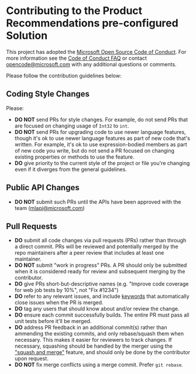 Contributing to the Product Recommendations pre-configured Solution
======================

This project has adopted the [Microsoft Open Source Code of Conduct](https://opensource.microsoft.com/codeofconduct/). For more information see the [Code of Conduct FAQ](https://opensource.microsoft.com/codeofconduct/faq/) or contact [opencode@microsoft.com](mailto:opencode@microsoft.com) with any additional questions or comments.

Please follow the contribution guidelines below:

Coding Style Changes
--------------------
Please:
* **DO NOT** send PRs for style changes. For example, do not send PRs that are focused on changing usage of ```Int32``` to ```int```.
* **DO NOT** send PRs for upgrading code to use newer language features, though it's ok to use newer language features as part of new code that's written.  For example, it's ok to use expression-bodied members as part of new code you write, but do not send a PR focused on changing existing properties or methods to use the feature.
* **DO** give priority to the current style of the project or file you're changing even if it diverges from the general guidelines.

Public API Changes
-----------
* **DO NOT** submit such PRs until the APIs have been approved with the team (mlapi@microsoft.com)

Pull Requests
-------------

* **DO** submit all code changes via pull requests (PRs) rather than through a direct commit. PRs will be reviewed and potentially merged by the repo maintainers after a peer review that includes at least one maintainer.
* **DO NOT** submit "work in progress" PRs.  A PR should only be submitted when it is considered ready for review and subsequent merging by the contributor.
* **DO** give PRs short-but-descriptive names (e.g. "Improve code coverage for web job tests by 10%", not "Fix #1234")
* **DO** refer to any relevant issues, and include [keywords](https://help.github.com/articles/closing-issues-via-commit-messages/) that automatically close issues when the PR is merged.
* **DO** tag any users that should know about and/or review the change.
* **DO** ensure each commit successfully builds.  The entire PR must pass all unit tests before it'll be merged.
* **DO** address PR feedback in an additional commit(s) rather than ammending the existing commits, and only rebase/squash them when necessary.  This makes it easier for reviewers to track changes. If necessary, squashing should be handled by the merger using the ["squash and merge"](https://github.com/blog/2141-squash-your-commits) feature, and should only be done by the contributor upon request.
* **DO NOT** fix merge conflicts using a merge commit. Prefer `git rebase`.
